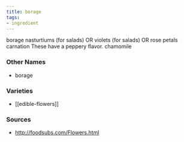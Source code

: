```yaml
---
title: borage
tags:
- ingredient
---
```

borage nasturtiums (for salads) OR violets (for salads) OR rose petals carnation These have a peppery flavor. chamomile

### Other Names

* borage

### Varieties

* [[edible-flowers]]

### Sources
* http://foodsubs.com/Flowers.html
